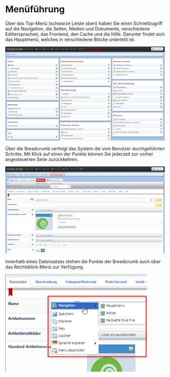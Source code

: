 # Menüführung

Über das Top-Menü \(schwarze Leiste oben\) haben Sie einen Schnellzugriff auf die Navigation, die Seiten, Medien und Dokumente, verschiedene Editiersprachen, das Frontend, den Cache und die Hilfe. Darunter findet sich das Hauptmenü, welches in verschiedene Blöcke unterteilt ist.

![](../.gitbook/assets/topmenue.png)

  
 Über die Breadcrumb verfolgt das System die vom Benutzer durchgeführten Schritte. Mit Klick auf einen der Punkte können Sie jederzeit zur vorher angesteuerten Seite zurückkehren.

![](../.gitbook/assets/breadcrumb.png)

  
 Innerhalb eines Datensatzes stehen die Punkte der Breadcrumb auch über das Rechtsklick-Menü zur Verfügung.

![](../.gitbook/assets/breadcrumb_rechtsklick.png)

